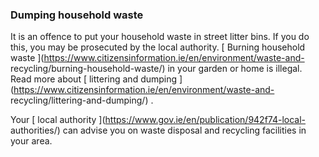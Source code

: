 ###  **Dumping household waste**

It is an offence to put your household waste in street litter bins. If you do
this, you may be prosecuted by the local authority. [ Burning household waste
](https://www.citizensinformation.ie/en/environment/waste-and-
recycling/burning-household-waste/) in your garden or home is illegal. Read
more about [ littering and dumping
](https://www.citizensinformation.ie/en/environment/waste-and-
recycling/littering-and-dumping/) .

Your [ local authority ](https://www.gov.ie/en/publication/942f74-local-
authorities/) can advise you on waste disposal and recycling facilities in
your area.
